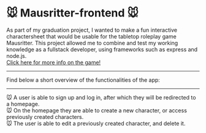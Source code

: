 # :mouse: Mausritter-frontend :mouse:


As part of my graduation project, I wanted to make a fun interactive charactersheet that would be usable for the tabletop roleplay game Mausritter. 
This project allowed me to combine and test my working knowledge as a fullstack developer, using frameworks such as express and node.js. 
<br />
[Click here for more info on the game!](https://mausritter.com/)

---

Find below a short overview of the functionalities of the app: 

---

:mouse: A user is able to sign up and log in, after which they will be redirected to a homepage.
<br />
:mouse: On the homepage they are able to create a new character, or access previously created characters. 
<br />
:mouse: The user is able to edit a previously created character, and delete it. 

